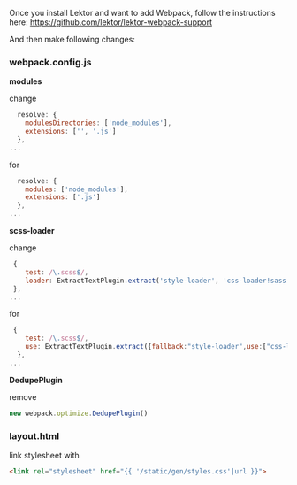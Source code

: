 Once you install Lektor and want to add Webpack, follow the instructions here: https://github.com/lektor/lektor-webpack-support

And then make following changes:

### webpack.config.js

**modules**

change
```js
  resolve: {
    modulesDirectories: ['node_modules'],
    extensions: ['', '.js']
  },
...
```
for
```js
  resolve: {
    modules: ['node_modules'],
    extensions: ['.js']
  },
...
```
**scss-loader**

change
```js
 {
    test: /\.scss$/,
    loader: ExtractTextPlugin.extract('style-loader', 'css-loader!sass-loader')
 },
...
```
for
```js
 {
    test: /\.scss$/,
    use: ExtractTextPlugin.extract({fallback:"style-loader",use:["css-loader","sass-loader"]})
  },
...
```
**DedupePlugin**

remove
```js
new webpack.optimize.DedupePlugin()
```

### layout.html
link stylesheet with
```html
<link rel="stylesheet" href="{{ '/static/gen/styles.css'|url }}">
```

